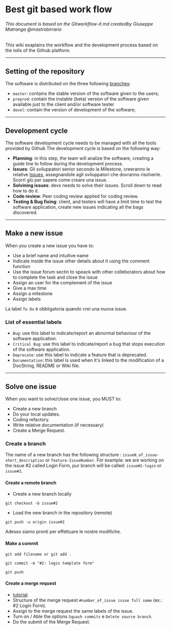 # Best git based work flow
###### This document is based on the Gitworkflow-it.md createdby Giuseppe Matranga @mastrobirrario

This wiki exaplains the workflow and the development process based on the tolls of the Github platform. 

***

## Setting of the repository 
The software is distributed on the three following [branches](https://docs.gitlab.com/ee/user/project/repository/branches/):
*  `master`: contains the stable version of the software given to the users;
*  `preprod`: contain the instable (beta) version of the software given available just to the client and/or software tester
*  `devel`: contain the version of development of the software;

***

## Development cycle
The software development cycle needs to be managed with all the tools provided by Github 
The development cycle is based on the following way:  
*  **Planning**: in this step, the team will analize the software, creating a guide line to follow during the development process. 
*  **Issues**: Gli sviluppatori senior secondo la Milestone, creeranno le relative [Issues](https://docs.gitlab.com/ee/user/project/issues/), assegnandole agli sviluppatori che dovranno risolverle. Scorri giù per sapere come creare una issue.
*  **Solvining issues**: devs needs to solve their issues. Scroll down to read how to do it.
*  **Code review**: Peer coding review applied for coding review.
*  **Testing & Bug fixing**: client, and testers will have a limit time to test the software application, create new issues indicating all the bags discovered. 

***

## Make a new issue 

When you create a new issue you have to: 
*  Use a brief name and intuitive name 
*  Indicate inside the issue other details about it using the comment function
*  Use the issue forum sectin to speack with other colleborators about how to complete the task and close the issue
*  Assign an user for the complement of the issue
*  Give a max time 
*  Assign a milestone
*  Assign labels 

La label `To Do` è obbligatoria quando crei una nuova issue.

### List of essential labels
*  `Bug`: use this label to indicate/report an abnormal behaviour of the software application. 
*  `Critical Bug`: use this label to indicate/report a bug that stops execution of the software application. 
*  `Deprecate`:  use this label to indicate a feature that is deprecated. 
*  `Documentation`: this label is used when it's linked to the modification of a DocString, README or Wiki file. 

***

## Solve one issue
When you want to solve/close one issue, you MUST to:
*  Create a new branch 
*  Do your local updates.
*  Coding refactory.
*  Write relative documentation (if necessary) 
*  Create a Merge Request. 

### Create a branch
The name of a new branch has the following structure : `issueN_of_issue-short_description` or `feature-IssueNumber`.
For example: we are working on the issue #2 called Login Form, pur branch will be called: `issue#2-login` or `issue#2`.

#### Create a remote branch 

*  Create a new branch locally
```
git checkout -b issue#2
```
*  Load the new branch in the repository (remote)
```
git push -u origin issue#2
```
Adesso siamo pronti per effettuare le nostre modifiche.

#### Make a commit
```
git add filename or git add .
```
```
git commit -m "#2: login template form"
```
```
git push
```

#### Create a merge request

* [tutorial](https://docs.gitlab.com/ee/user/project/merge_requests/creating_merge_requests.html).
*  Structure of the merge request `#number_of_issue issue full name` (ex.: #2 Login Form).
*  Assign to the merge request the same labels of the issue. 
*  Turn on / Able the options  `Squash commits` e `Delete source branch`.
*  Do the submit of the Merge Request.  
